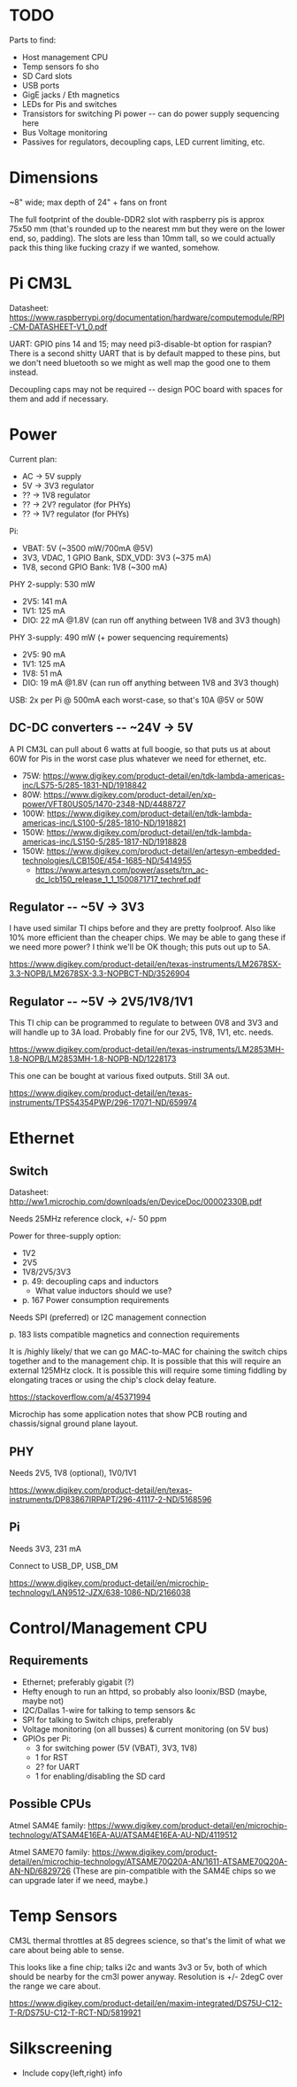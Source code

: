 TODO
====

Parts to find:
- Host management CPU
- Temp sensors fo sho
- SD Card slots
- USB ports
- GigE jacks / Eth magnetics
- LEDs for Pis and switches
- Transistors for switching Pi power -- can do power supply sequencing here
- Bus Voltage monitoring
- Passives for regulators, decoupling caps, LED current limiting, etc.

Dimensions
==========

~8" wide; max depth of 24" + fans on front

The full footprint of the double-DDR2 slot with raspberry pis is approx 75x50 mm (that's rounded up to the nearest mm but they were on the lower end, so, padding).
The slots are less than 10mm tall, so we could actually pack this thing like fucking crazy if we wanted, somehow.

Pi CM3L
=======

Datasheet: https://www.raspberrypi.org/documentation/hardware/computemodule/RPI-CM-DATASHEET-V1_0.pdf

UART: GPIO pins 14 and 15; may need pi3-disable-bt option for raspian?
There is a second shitty UART that is by default mapped to these pins, but we don't need bluetooth
so we might as well map the good one to them instead.

Decoupling caps may not be required -- design POC board with spaces for them and add if necessary.

Power
=====

Current plan:

- AC -> 5V supply
- 5V -> 3V3 regulator
- ?? -> 1V8 regulator
- ?? -> 2V? regulator (for PHYs)
- ?? -> 1V? regulator (for PHYs)

Pi:

- VBAT: 5V (~3500 mW/700mA @5V)
- 3V3, VDAC, 1 GPIO Bank, SDX_VDD: 3V3 (~375 mA)
- 1V8, second GPIO Bank: 1V8 (~300 mA)

PHY 2-supply: 530 mW

- 2V5: 141 mA
- 1V1: 125 mA
- DIO: 22 mA @1.8V (can run off anything between 1V8 and 3V3 though)

PHY 3-supply: 490 mW (+ power sequencing requirements)

- 2V5: 90 mA
- 1V1: 125 mA
- 1V8: 51 mA
- DIO: 19 mA @1.8V (can run off anything between 1V8 and 3V3 though)

USB: 2x per Pi @ 500mA each worst-case, so that's 10A @5V or 50W


DC-DC converters -- ~24V -> 5V
--------------------------------
A PI CM3L can pull about 6 watts at full boogie, so that puts us at about 60W for Pis in the worst case plus whatever we need for ethernet, etc.

- 75W: https://www.digikey.com/product-detail/en/tdk-lambda-americas-inc/LS75-5/285-1831-ND/1918842
- 80W: https://www.digikey.com/product-detail/en/xp-power/VFT80US05/1470-2348-ND/4488727
- 100W: https://www.digikey.com/product-detail/en/tdk-lambda-americas-inc/LS100-5/285-1810-ND/1918821
- 150W: https://www.digikey.com/product-detail/en/tdk-lambda-americas-inc/LS150-5/285-1817-ND/1918828
- 150W: https://www.digikey.com/product-detail/en/artesyn-embedded-technologies/LCB150E/454-1685-ND/5414955
  - https://www.artesyn.com/power/assets/trn_ac-dc_lcb150_release_1_1_1500871717_techref.pdf

Regulator -- ~5V -> 3V3
-----------------------

I have used similar TI chips before and they are pretty foolproof.
Also like 10% more efficient than the cheaper chips.
We may be able to gang these if we need more power? I think we'll be OK though; this puts out up to 5A.

https://www.digikey.com/product-detail/en/texas-instruments/LM2678SX-3.3-NOPB/LM2678SX-3.3-NOPBCT-ND/3526904

Regulator -- ~5V -> 2V5/1V8/1V1
-------------------------------

This TI chip can be programmed to regulate to between 0V8 and 3V3 and will handle up to 3A load.
Probably fine for our 2V5, 1V8, 1V1, etc. needs.

https://www.digikey.com/product-detail/en/texas-instruments/LM2853MH-1.8-NOPB/LM2853MH-1.8-NOPB-ND/1228173

This one can be bought at various fixed outputs. Still 3A out.

https://www.digikey.com/product-detail/en/texas-instruments/TPS54354PWP/296-17071-ND/659974


Ethernet
========

Switch
------

Datasheet: http://ww1.microchip.com/downloads/en/DeviceDoc/00002330B.pdf

Needs 25MHz reference clock, +/- 50 ppm

Power for three-supply option:
- 1V2
- 2V5
- 1V8/2V5/3V3
- p. 49: decoupling caps and inductors
  - What value inductors should we use?
- p. 167 Power consumption requirements

Needs SPI (preferred) or I2C management connection

p. 183 lists compatible magnetics and connection requirements

It is /highly likely/ that we can go MAC-to-MAC for chaining the switch chips together and to the management chip.
It is possible that this will require an external 125MHz clock.
It is possible this will require some timing fiddling by elongating traces or using the chip's clock delay feature.

https://stackoverflow.com/a/45371994

Microchip has some application notes that show PCB routing and chassis/signal ground plane layout.

PHY
---

Needs 2V5, 1V8 (optional), 1V0/1V1

https://www.digikey.com/product-detail/en/texas-instruments/DP83867IRPAPT/296-41117-2-ND/5168596

Pi
--

Needs 3V3, 231 mA

Connect to USB_DP, USB_DM

https://www.digikey.com/product-detail/en/microchip-technology/LAN9512-JZX/638-1086-ND/2166038

Control/Management CPU
======================

Requirements
------------
- Ethernet; preferably gigabit (?)
- Hefty enough to run an httpd, so probably also loonix/BSD (maybe, maybe not)
- I2C/Dallas 1-wire for talking to temp sensors &c
- SPI for talking to Switch chips, preferably
- Voltage monitoring (on all busses) & current monitoring (on 5V bus)
- GPIOs per Pi:
	- 3 for switching power (5V (VBAT), 3V3, 1V8)
	- 1 for RST
	- 2? for UART
	- 1 for enabling/disabling the SD card


Possible CPUs
-------------

Atmel SAM4E family: https://www.digikey.com/product-detail/en/microchip-technology/ATSAM4E16EA-AU/ATSAM4E16EA-AU-ND/4119512

Atmel SAME70 family: https://www.digikey.com/product-detail/en/microchip-technology/ATSAME70Q20A-AN/1611-ATSAME70Q20A-AN-ND/6829726
(These are pin-compatible with the SAM4E chips so we can upgrade later if we need, maybe.)


Temp Sensors
============

CM3L thermal throttles at 85 degrees science, so that's the limit of what we care about being able to sense.

This looks like a fine chip; talks i2c and wants 3v3 or 5v, both of which should be nearby for the cm3l power anyway.
Resolution is +/- 2degC over the range we care about.

https://www.digikey.com/product-detail/en/maxim-integrated/DS75U-C12-T-R/DS75U-C12-T-RCT-ND/5819921


Silkscreening
=============

- Include copy{left,right} info